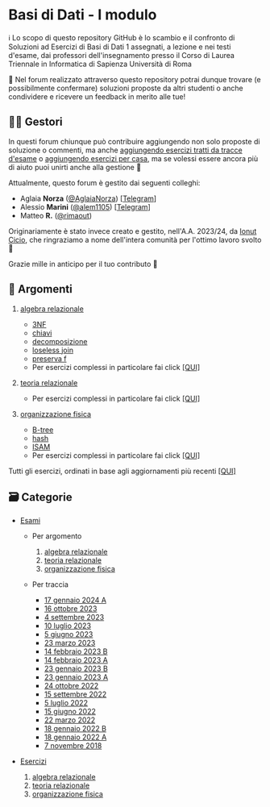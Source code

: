 # Basi di Dati - I modulo

ℹ️ Lo scopo di questo repository GitHub è lo scambio e il confronto di Soluzioni ad Esercizi di Basi di Dati 1 assegnati, a lezione e nei testi d'esame, dai professori dell'insegnamento presso il Corso di Laurea Triennale in Informatica di Sapienza Università di Roma

💬 Nel forum realizzato attraverso questo repository potrai dunque trovare (e possibilmente confermare) soluzioni proposte da altri studenti o anche condividere e ricevere un feedback in merito alle tue!

## 👷‍♀️ Gestori

In questi forum chiunque può contribuire aggiungendo non solo proposte di soluzione o commenti, ma anche [aggiungendo esercizi tratti da tracce d'esame](https://github.com/sapienzastudentsnetwork/basi-di-dati-1/discussions/new?category=esami) o [aggiungendo esercizi per casa](https://github.com/sapienzastudentsnetwork/basi-di-dati-1/discussions/new?category=esercizi), ma se volessi essere ancora più di aiuto puoi unirti anche alla gestione 🙂

Attualmente, questo forum è gestito dai seguenti colleghi:
- Aglaia **Norza** ([@AglaiaNorza](https://github.com/aglaianorza)) [[Telegram](https://t.me/aglaianorza)]
- Alessio **Marini** ([@alem1105](https://github.com/alem1105)) [[Telegram](https://t.me/alem1153)]
- Matteo **R.** ([@rimaout](https://github.com/rimaout))

Originariamente è stato invece creato e gestito, nell'A.A. 2023/24, da [Ionut Cicio](https://github.com/CuriousCI), che ringraziamo a nome dell'intera comunità per l'ottimo lavoro svolto 💪

Grazie mille in anticipo per il tuo contributo 🙌

## 📝 Argomenti

1. [algebra relazionale](../../discussions?discussions_q=is%3Aopen+label%3A"algebra+relazionale")
   - [3NF](../../discussions?discussions_q=is%3Aopen+label%3A3NF)
   - [chiavi](../../discussions?discussions_q=is%3Aopen+label%3Achiavi)
   - [decomposizione](../../discussions?discussions_q=is%3Aopen+label%3Adecomposizione)
   - [loseless join](../../discussions?discussions_q=is%3Aopen+label%3A%22loseless+join%22)
   - [preserva f](../../discussions?discussions_q=is%3Aopen+label%3A%22preserva+f%22)
   - Per esercizi complessi in particolare fai click [[QUI]](../../discussions?discussions_q=is%3Aopen+label%3A"algebra+relazionale"+label%3Ahard+)

3. [teoria relazionale](../../discussions?discussions_q=is%3Aopen+label%3A"teoria+relazionale")
   - Per esercizi complessi in particolare fai click [[QUI]](../../discussions?discussions_q=is%3Aopen+label%3A"teoria+relazionale"+label%3Ahard+)

4. [organizzazione fisica](../../discussions?discussions_q=is%3Aopen+label%3A"organizzazione+fisica")
   - [B-tree](../../discussions?discussions_q=is%3Aopen+label%3AB-tree)
   - [hash](../../discussions?discussions_q=is%3Aopen+label%3Ahash)
   - [ISAM](../../discussions?discussions_q=is%3Aopen+label%3AISAM)
   - Per esercizi complessi in particolare fai click [[QUI]](../../discussions?discussions_q=is%3Aopen+label%3A"organizzazione+fisica"+label%3Ahard+)

Tutti gli esercizi, ordinati in base agli aggiornamenti più recenti [[QUI]](../../discussions?discussions_q=is%3Aopen+)

## 🗃 Categorie

- [Esami](../../discussions/categories/esami?discussions_q=is%3Aopen+category%3AEsami)

  - Per argomento

    1. [algebra relazionale](../../discussions?discussions_q=is%3Aopen+category%3AEsami+label%3A"algebra+relazionale")
    2. [teoria relazionale](../../discussions?discussions_q=is%3Aopen+category%3AEsami+label%3A"teoria+relazionale")
    3. [organizzazione fisica](../../discussions?discussions_q=is%3Aopen+category%3AEsami+label%3A"organizzazione+fisica")
  
  - Per traccia

    - [17 gennaio 2024 A](../../discussions?discussions_q=is%3Aopen+label%3A"2024-01-17+B"+)
    - [16 ottobre 2023](../../discussions?discussions_q=is%3Aopen+label%3A2023-10-16+)
    - [4 settembre 2023](../../discussions?discussions_q=is%3Aopen+label%3A2023-09-04+)
    - [10 luglio 2023](../../discussions?discussions_q=is%3Aopen+label%3A2023-07-10+)
    - [5 giugno 2023](../../discussions?discussions_q=is%3Aopen+label%3A2023-06-05+)
    - [23 marzo 2023](../../discussions?discussions_q=is%3Aopen+label%3A2023-03-23+)
    - [14 febbraio 2023 B](../../discussions?discussions_q=is%3Aopen+label%3A"2023-02-14+B"+)
    - [14 febbraio 2023 A](../../discussions?discussions_q=is%3Aopen+label%3A"2023-02-14+A"+)
    - [23 gennaio 2023 B](../../discussions?discussions_q=is%3Aopen+label%3A"2023-01-23+B"+)
    - [23 gennaio 2023 A](../../discussions?discussions_q=is%3Aopen+label%3A"2023-01-23+A"+)
    - [24 ottobre 2022](../../discussions?discussions_q=is%3Aopen+label%3A2022-10-24+)
    - [15 settembre 2022](../../discussions?discussions_q=is%3Aopen+label%3A2022-09-15+)
    - [5 luglio 2022](../../discussions?discussions_q=is%3Aopen+label%3A2022-07-05+)
    - [15 giugno 2022](../../discussions?discussions_q=is%3Aopen+label%3A2022-06-15+)
    - [22 marzo 2022](../../discussions?discussions_q=is%3Aopen+label%3A2022-03-22+)
    - [18 gennaio 2022 B](../../discussions?discussions_q=is%3Aopen+label%3A"2022-01-18+B")
    - [18 gennaio 2022 A](../../discussions/categories/esami?discussions_q=is%3Aopen+category%3AEsami+label%3A"2022-01-18+A")
    - [7 novembre 2018](../../discussions/categories/esami?discussions_q=is%3Aopen+category%3AEsami+label%3A"2018-11-07")

- [Esercizi](../../discussions/categories/esercizi?discussions_q=is%3Aopen+category%3AEsercizi)

  1. [algebra relazionale](../../discussions?discussions_q=is%3Aopen+category%3AEsercizi+label%3A"algebra+relazionale")
  2. [teoria relazionale](../../discussions?discussions_q=is%3Aopen+category%3AEsercizi+label%3A"teoria+relazionale")
  3. [organizzazione fisica](../../discussions?discussions_q=is%3Aopen+category%3AEsercizi+label%3A"organizzazione+fisica")
